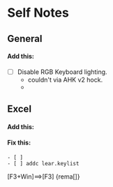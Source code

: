 # Self Notes

## General

#### Add this:

- [ ] Disable RGB Keyboard lighting.
  - couldn't via AHK v2 hock.
  -  

## Excel

#### Add this:

#### Fix this:

	- [ ] 
	- [ ] addc lear.keylist

[F3+Win]==>[F3] {rema[]}

